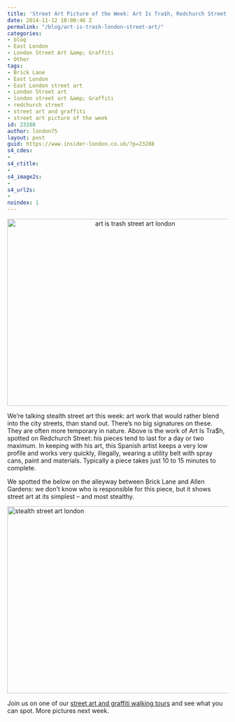 ```yaml
---
title: 'Street Art Picture of the Week: Art Is Tra$h, Redchurch Street, London'
date: 2014-11-12 10:00:46 Z
permalink: "/blog/art-is-trash-london-street-art/"
categories:
- blog
- East London
- London Street Art &amp; Graffiti
- Other
tags:
- Brick Lane
- East London
- East London street art
- London Street art
- london street art &amp; Graffiti
- redchurch street
- street art and graffiti
- street art picture of the week
id: 23288
author: london75
layout: post
guid: https://www.insider-london.co.uk/?p=23288
s4_cdes:
-
s4_ctitle:
-
s4_image2s:
-
s4_url2s:
-
noindex: 1
---
```


<p style="text-align: center;">
  <a href="/wp-content/uploads/2014/11/21b_mini.jpg"><img class="alignnone size-full wp-image-23294" src="/wp-content/uploads/2014/11/21b_mini.jpg" alt="art is trash street art london" width="569" height="427" /></a>
</p>

We&#8217;re talking stealth street art this week: art work that would rather blend into the city streets, than stand out. There&#8217;s no big signatures on these. They are often more temporary in nature. Above is the work of Art Is Tra$h, spotted on Redchurch Street: his pieces tend to last for a day or two maximum. In keeping with his art, this Spanish artist keeps a very low profile and works very quickly, illegally, wearing a utility belt with spray cans, paint and materials. Typically a piece takes just 10 to 15 minutes to complete.

We spotted the below on the alleyway between Brick Lane and Allen Gardens: we don&#8217;t know who is responsible for this piece, but it shows street art at its simplest &#8211; and most stealthy.

[<img class="aligncenter wp-image-23293 size-full" src="/wp-content/uploads/2014/11/15_mini.jpg" alt="stealth street art london" width="569" height="427" />](/wp-content/uploads/2014/11/15_mini.jpg)

Join us on one of our <a href="https://www.insider-london.co.uk/tours/street-art-tour-london/" target="_blank">street art and graffiti walking tours</a> and see what you can spot. More pictures next week.

